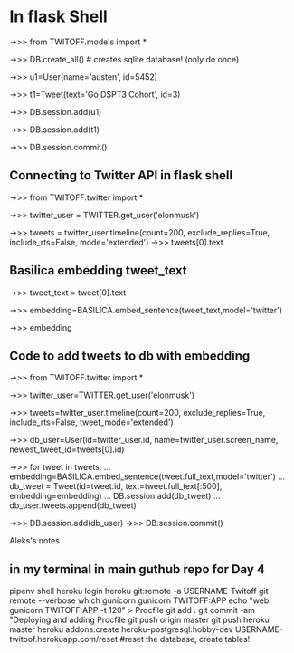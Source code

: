 # In flask Shell

->>> from TWITOFF.models import *

->>> DB.create_all() # creates sqlite database! (only do once)

->>> u1=User(name='austen', id=5452)

->>> t1=Tweet(text='Go DSPT3 Cohort', id=3)

->>> DB.session.add(u1)

->>> DB.session.add(t1)

->>> DB.session.commit()

## Connecting to Twitter API in flask shell

->>> from TWITOFF.twitter import *

->>> twitter_user = TWITTER.get_user('elonmusk')

->>> tweets = twitter_user.timeline(count=200, exclude_replies=True, include_rts=False, mode='extended')
->>> tweets[0].text

## Basilica embedding tweet_text

->>> tweet_text = tweet[0].text

->>> embedding=BASILICA.embed_sentence(tweet_text,model='twitter')

->>> embedding

## Code to add tweets to db with embedding

->>> from TWITOFF.twitter import *

->>> twitter_user=TWITTER.get_user('elonmusk')

->>> tweets=twitter_user.timeline(count=200, exclude_replies=True, include_rts=False, tweet_mode='extended')

->>> db_user=User(id=twitter_user.id, name=twitter_user.screen_name, newest_tweet_id=tweets[0].id)

->>> for tweet in tweets:
...     embedding=BASILICA.embed_sentence(tweet.full_text,model='twitter')
...     db_tweet = Tweet(id=tweet.id, text=tweet.full_text[:500], embedding=embedding)
...     DB.session.add(db_tweet)
...     db_user.tweets.append(db_tweet)

->>> DB.session.add(db_user)
->>> DB.session.commit()

Aleks's notes

## in my terminal in main guthub repo for Day 4

pipenv shell
heroku login
heroku git:remote -a USERNAME-Twitoff
git remote --verbose
which gunicorn
gunicorn TWITOFF:APP
echo "web: gunicorn TWITOFF:APP -t 120" > Procfile
git add .
git commit -am "Deploying and adding Procfile
git push origin master
git push heroku master
heroku addons:create heroku-postgresql:hobby-dev
USERNAME-twitoof.herokuapp.com/reset #reset the database, create tables!
